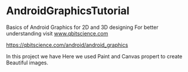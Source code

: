 # AndroidGraphicsTutorial
Basics of Android Graphics for 2D and 3D designing
For better understanding visit
www.qbitscience.com

https://qbitscience.com/android/android_graphics

In this project we have 
Here we used Paint and Canvas propert to create Beautiful images.
